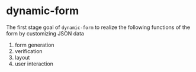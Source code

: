 dynamic-form
====
 
The first stage goal of `dynamic-form` to realize the following functions of the form by customizing JSON data 
 1. form generation
 2. verification
 3. layout
 4. user interaction
               
 

